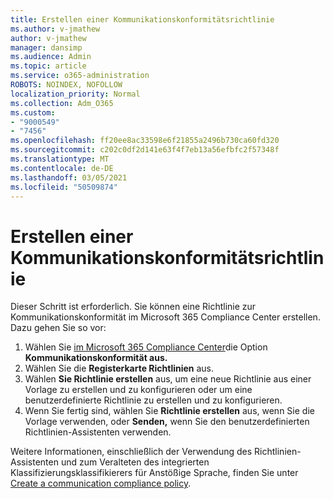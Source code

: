 ```yaml
---
title: Erstellen einer Kommunikationskonformitätsrichtlinie
ms.author: v-jmathew
author: v-jmathew
manager: dansimp
ms.audience: Admin
ms.topic: article
ms.service: o365-administration
ROBOTS: NOINDEX, NOFOLLOW
localization_priority: Normal
ms.collection: Adm_O365
ms.custom:
- "9000549"
- "7456"
ms.openlocfilehash: ff20ee8ac33598e6f21855a2496b730ca60fd320
ms.sourcegitcommit: c202c0df2d141e63f4f7eb13a56efbfc2f57348f
ms.translationtype: MT
ms.contentlocale: de-DE
ms.lasthandoff: 03/05/2021
ms.locfileid: "50509874"
---
```

# <a name="create-a-communication-compliance-policy"></a>Erstellen einer Kommunikationskonformitätsrichtlinie

Dieser Schritt ist erforderlich. Sie können eine Richtlinie zur Kommunikationskonformität im Microsoft 365 Compliance Center erstellen. Dazu gehen Sie so vor:

1. Wählen Sie [im Microsoft 365 Compliance Center](https://go.microsoft.com/fwlink/?linkid=2130502)die Option **Kommunikationskonformität aus.**
2. Wählen Sie die **Registerkarte Richtlinien** aus.
3. Wählen **Sie Richtlinie erstellen** aus, um eine neue Richtlinie aus einer Vorlage zu erstellen und zu konfigurieren oder um eine benutzerdefinierte Richtlinie zu erstellen und zu konfigurieren.
4. Wenn Sie fertig sind, wählen Sie **Richtlinie erstellen** aus, wenn Sie die Vorlage verwenden, oder **Senden,** wenn Sie den benutzerdefinierten Richtlinien-Assistenten verwenden.

Weitere Informationen, einschließlich der Verwendung des Richtlinien-Assistenten und zum Veralteten des integrierten Klassifizierungsklassifikierers für Anstößige Sprache, finden Sie unter [Create a communication compliance policy](https://go.microsoft.com/fwlink/?linkid=2129079).
